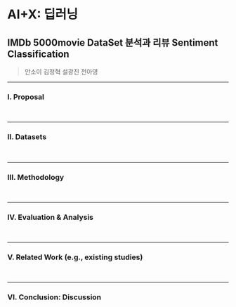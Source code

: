 # AI+X: 딥러닝

## IMDb 5000movie DataSet 분석과 리뷰 Sentiment Classification

> 안소이 김정혁 설광진 전아영

____

### I. Proposal

<br />

____

### II. Datasets

<br />

____

### III. Methodology

<br />

____

### IV. Evaluation & Analysis

<br />

____

### V. Related Work (e.g., existing studies)

<br />

____

### VI. Conclusion: Discussion
